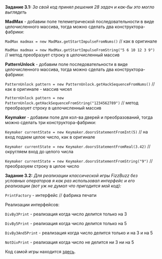 **Задание 3.1:**
*За свой код принял решения 28 задач и как-бы это могло выглядеть*

**MadMax** - добавим поле телеметрической последовательности в виде целочисленного массива, тогда можно сделать два конструктора-фабрики:

`MadMax madmax = new MadMax.getStartImpulseFromNums()` // как в оригинале

`MadMax madmax = new MadMax.getStartImpulseFromString("5 6 10 12 3 9")` // метод преобразует строку в целочисленный массив

**PatternUnlock** - добавим поле последовательности в виде целочисленного массива, тогда можно сделать два конструктора-фабрики:

`PatternUnlock pattern = new PatternUnlock.getHackSequenceFromNums()` // как в оригинале - массив чисел

`PatternUnlock pattern = new PatternUnlock.getHackSequenceFromString("1234562789")` // метод преобразует строку в целочисленный массив

**Keymaker** - добавим поле для кол-ва дверей и преобразований, тогда можно сделать три конструктора-фабрики:

`Keymaker currentState = new Keymaker.doorsStatementFromInt(5)` // на вход подаем целое число, как в оригинале

`Keymaker currentState = new Keymaker.doorsStatementFromReal(3.42)` // округляем вход до целого числа

`Keymaker currentState = new Keymaker.doorsStatementFromString("9")` // преобразуем строку в целое число

**Задание 3.2:**
*Для реализации классической игры FizzBuzz без условных операторов я как раз использовал интерфейс и его реализации (вот уж не думал что пригодится мой код):*

`PrintFactory` - интерфейс // фабрика печати

Реализации интерфейсов:

`DivBy3Print` - реализация когда число делится только на 3

`DivBy5Print` - реализация когда число делится только на 5

`DivBy3And5Print` - реализация когда число делится только и на 3 и на 5

`NotDivPrint` - реализация когда число не делится ни 3 ни на 5

Код самой игры находится [здесь](https://github.com/Starbreaker84/Ideas/blob/main/FizzBuzz/FizzBuzzWithoutConditions.java). 
